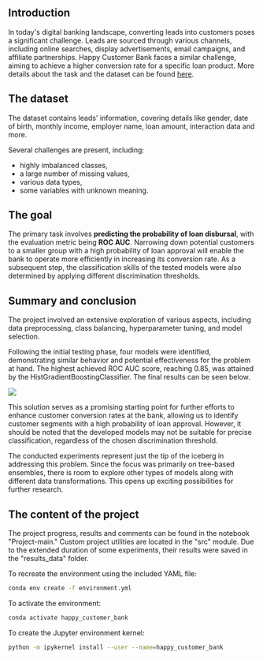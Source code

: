 ## Introduction
In today's digital banking landscape, converting leads into customers poses a significant challenge. Leads are sourced through various channels, including online searches, display advertisements, email campaigns, and affiliate partnerships. Happy Customer Bank faces a similar challenge, aiming to achieve a higher conversion rate for a specific loan product. More details about the task and the dataset can be found [here](https://discuss.analyticsvidhya.com/t/hackathon-3-x-predict-customer-worth-for-happy-customer-bank/3802).

## The dataset
The dataset contains leads' information, covering details like gender, date of birth, monthly income, employer name, loan amount, interaction data and more.

Several challenges are present, including:
* highly imbalanced classes,
* a large number of missing values,
* various data types,
* some variables with unknown meaning.

## The goal
The primary task involves **predicting the probability of loan disbursal**, with the evaluation metric being **ROC AUC**. Narrowing down potential customers to a smaller group with a high probability of loan approval will enable the bank to operate more efficiently in increasing its conversion rate. As a subsequent step, the classification skills of the tested models were also determined by applying different discrimination thresholds.

## Summary and conclusion
The project involved an extensive exploration of various aspects, including data preprocessing, class balancing, hyperparameter tuning, and model selection.

Following the initial testing phase, four models were identified, demonstrating similar behavior and potential effectiveness for the problem at hand. The highest achieved ROC AUC score, reaching 0.85, was attained by the HistGradientBoostingClassifier. The final results can be seen below.

<img src="results_data/images/roc_curves.png">

This solution serves as a promising starting point for further efforts to enhance customer conversion rates at the bank, allowing us to identify customer segments with a high probability of loan approval. However, it should be noted that the developed models may not be suitable for precise classification, regardless of the chosen discrimination threshold.

The conducted experiments represent just the tip of the iceberg in addressing this problem. Since the focus was primarily on tree-based ensembles, there is room to explore other types of models along with different data transformations. This opens up exciting possibilities for further research.

## The content of the project
The project progress, results and comments can be found in the notebook "Project-main." Custom project utilities are located in the "src" module. Due to the extended duration of some experiments, their results were saved in the "results_data" folder.

To recreate the environment using the included YAML file:
```bash
conda env create -f environment.yml
```
To activate the environment:
```bash
conda activate happy_customer_bank
```
To create the Jupyter environment kernel:
```bash
python -m ipykernel install --user --name=happy_customer_bank
```




